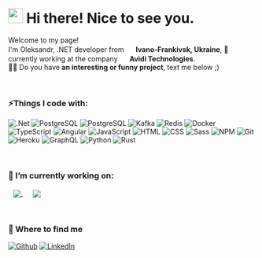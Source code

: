 <h1><img src="https://emojis.slackmojis.com/emojis/images/1531849430/4246/blob-sunglasses.gif?1531849430" width="30"/> Hi there! Nice to see you.</h1>

<p>Welcome to my page! </br> I'm Oleksandr, .NET developer from <img src="https://img.icons8.com/color/48/000000/ukraine-circular.png" width="16"/> <b>Ivano-Frankivsk, Ukraine</b>, 🔭currently working at the company <img src="https://avidi.tech/assets/icons/favicon-32x32.png" width="16"/> <b>Avidi Technologies</b>. 
<br/>
👨‍💻 Do you have <b>an interesting or funny project</b>, text me below ;) 
</p>

<br/>
<h3>⚡Things I code with:</h3>
<p>
  <img alt=".Net" src="https://img.shields.io/badge/-.NET_Core-512BD4?style=flat-square&logo=dotnet&logoColor=white" />
  <img alt="PostgreSQL" src="https://img.shields.io/badge/-PostgreSQL-4169E1?style=flat-square&logo=postgresql&logoColor=white" />
  <img alt="PostgreSQL" src="https://img.shields.io/badge/-Microsoft_SQL_Server-CC2927?style=flat-square&logo=microsoftsqlserver&logoColor=white" />
  <img alt="Kafka" src="https://img.shields.io/badge/-Kafka-231F20?style=flat-square&logo=apachekafka&logoColor=white" />
  <img alt="Redis" src="https://img.shields.io/badge/-Redis-DC382D?style=flat-square&logo=redis&logoColor=white" />
  <img alt="Docker" src="https://img.shields.io/badge/-Docker-46a2f1?style=flat-square&logo=docker&logoColor=white" />
  <img alt="TypeScript" src="https://img.shields.io/badge/-TypeScript-007ACC?style=flat-square&logo=typescript&logoColor=white" />
  <img alt="Angular" src="https://img.shields.io/badge/-Angular-DD0031?style=flat-square&logo=angular&logoColor=white" />
  <img alt="JavaScript" src="https://img.shields.io/badge/-JavaScript-F7DF1E?style=flat-square&logo=javascript&logoColor=white" />
  <img alt="HTML" src="https://img.shields.io/badge/-HTML-E34F26?style=flat-square&logo=html5&logoColor=white" />
  <img alt="CSS" src="https://img.shields.io/badge/-CSS-1572B6?style=flat-square&logo=css3&logoColor=white" />
  <img alt="Sass" src="https://img.shields.io/badge/-SASS-CC6699?style=flat-square&logo=sass&logoColor=white" />
  <img alt="NPM" src="https://img.shields.io/badge/-NPM-CB3837?style=flat-square&logo=npm&logoColor=white" />
  <img alt="Git" src="https://img.shields.io/badge/-Git-F05032?style=flat-square&logo=git&logoColor=white" />
  <img alt="Heroku" src="https://img.shields.io/badge/-Heroku-430098?style=flat-square&logo=heroku&logoColor=white" />
  <img alt="GraphQL" src="https://img.shields.io/badge/-GraphQL-E10098?style=flat-square&logo=graphql&logoColor=white" />
  <img alt="Python" src="https://img.shields.io/badge/-Python-3776AB?style=flat-square&logo=python&logoColor=white" />
  <img alt="Rust" src="https://img.shields.io/badge/-Rust-000000?style=flat-square&logo=rust&logoColor=white" />
  
</p>

<br/>

<h3>🔭 I’m currently working on:</h2>
<p>
    <a href="https://github.com/OleksandrRapiy/Microservice.Identity" style="margin:10px" >
      <img align="center" src="https://github-readme-stats.vercel.app/api/pin/?username=OleksandrRapiy&repo=Microservice.Identity&theme=blueberry" />
    </a>
    <a href="https://github.com/OleksandrRapiy/Microservice.Data" style="margin:10px">
      <img align="center" src="https://github-readme-stats.vercel.app/api/pin/?username=OleksandrRapiy&repo=Microservice.Data&theme=blueberry" />
    </a>
</p>

<br/>

<h3>💬 Where to find me</h3>
<p>
    <a href="https://github.com/OleksandrRapiy" target="_blank"><img alt="Github" src="https://img.shields.io/badge/GitHub-%2312100E.svg?&style=for-the-badge&logo=Github&logoColor=white" /></a>
    <a href="https://www.linkedin.com/in/oleksandr-rapiy/" target="_blank"><img alt="LinkedIn" src="https://img.shields.io/badge/linkedin-%230077B5.svg?&style=for-the-badge&logo=linkedin&logoColor=white" /></a> 
</p>
